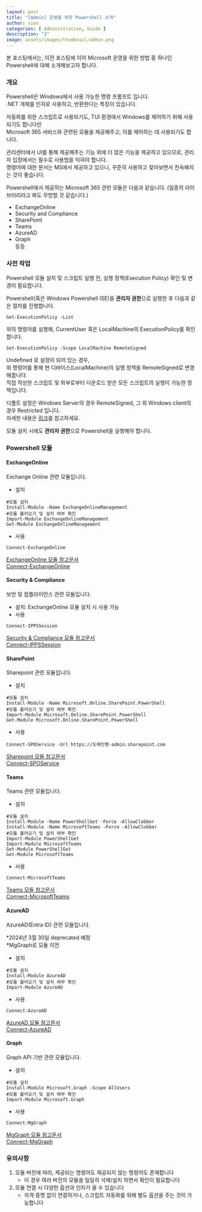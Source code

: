 ```yaml
---
layout: post
title: "[Admin] 운영을 위한 Powershell 소개"
author: sion
categories: [ Administration, Guide ]
description: "2"
image: assets/images/thumbnail/admin.png
---
```


본 포스팅에서는, 이전 포스팅에 이어 Microsoft 운영을 위한 방법 중 하나인 Powershell에 대해 소개해보고자 합니다.  


### 개요

Powershell은 Windows에서 사용 가능한 명령 프롬프트 입니다.  
.NET 개체를 인자로 사용하고, 반환한다는 특징이 있습니다.  

자동화를 위한 스크립트로 사용되기도, TUI 환경에서 Windows를 제어하기 위해 사용되기도 합니다만  
Microsoft 365 서비스와 관련된 모듈을 제공해주고, 이를 제어하는 데 사용되기도 합니다.  

관리센터에서 UI를 통해 제공해주는 기능 외에 더 많은 기능을 제공하고 있으므로, 관리자 입장에서는 필수로 사용법을 익혀야 합니다.  
명령어에 대한 문서는 MS에서 제공하고 있으니, 꾸준히 사용하고 찾아보면서 친숙해지는 것이 좋습니다.  

Powershell에서 제공하는 Microsoft 365 관련 모듈은 다음과 같습니다.
(일종의 라이브러리라고 봐도 무방할 것 같습니다.)  

- ExchangeOnline
- Security and Compliance
- SharePoint
- Teams
- AzureAD
- Graph  
등등


### 사전 작업

Powershell 모듈 설치 및 스크립트 실행 전, 실행 정책(Execution Policy) 확인 및 변경이 필요합니다.  

Powershell(혹은 Windows Powershell ISE)을 **관리자 권한**으로 실행한 후 다음과 같은 절차를 진행합니다.  

```
Get-ExecutionPolicy -List
```
위의 명령어를 실행해, CurrentUser 혹은 LocalMachine의 ExecutionPolicy를 확인합니다.  

```
Set-ExecutionPolicy -Scope LocalMachine RemoteSigned
```
Undefined 로 설정이 되어 있는 경우,  
위 명령어를 통해 현 디바이스(LocalMachine)의 실행 정책을 RemoteSigned로 변경해줍니다.  
직접 작성한 스크립트 및 외부로부터 다운로드 받은 모든 스크립트의 실행이 가능한 정책입니다.  

디폴트 설정은 Windows Server의 경우 RemoteSigned, 그 외 Windows client의 경우 Restricted 입니다.  
자세한 내용은 [링크][1]를 참고하세요.  

모듈 설치 시에도 **관리자 권한**으로 Powershell을 실행해야 합니다.


### Powershell 모듈

#### ExchangeOnline

Exchange Online 관련 모듈입니다.  

- 설치
```
#모듈 설치
Install-Module -Name ExchangeOnlineManagement
#모듈 불러오기 및 설치 여부 확인
Import-Module ExchangeOnlineManagement
Get-Module ExchangeOnlineManagement
```
- 사용
```
Connect-ExchangeOnline
```
[ExchangeOnline 모듈 참고문서][2]  
[Connect-ExchangeOnline][3]


#### Security & Compliance

보안 및 컴플라이언스 관련 모듈입니다.  

- 설치: ExchangeOnline 모듈 설치 시 사용 가능
- 사용
```
Connect-IPPSSession
```
[Security & Compliance 모듈 참고문서][4]  
[Connect-IPPSSession][5]  


#### SharePoint

Sharepoint 관련 모듈입니다.  

- 설치
```
#모듈 설치
Install-Module -Name Microsoft.Online.SharePoint.PowerShell
#모듈 불러오기 및 설치 여부 확인
Import-Module Microsoft.Online.SharePoint.PowerShell
Get-Module Microsoft.Online.SharePoint.PowerShell
```
- 사용
```
Connect-SPOService -Url https://도메인명-admin.sharepoint.com
```
[Sharepoint 모듈 참고문서][6]  
[Connect-SPOService][7]  


#### Teams

Teams 관련 모듈입니다.  

- 설치
```
#모듈 설치
Install-Module -Name PowerShellGet -Force -AllowClobber
Install-Module -Name MicrosoftTeams -Force -AllowClobber
#모듈 불러오기 및 설치 여부 확인
Import-Module PowerShellGet
Import-Module MicrosoftTeams
Get-Module PowerShellGet
Get-Module MicrosoftTeams
```
- 사용
```
Connect-MicrosoftTeams
```
[Teams 모듈 참고문서][8]  
[Connect-MicrosoftTeams][9]  


#### AzureAD

AzureAD(Entra ID) 관련 모듈입니다.  

*2024년 3월 30일 deprecated 예정  
*MgGraph로 모듈 이전  

- 설치
```
#모듈 설치
Install-Module AzureAD
#모듈 불러오기 및 설치 여부 확인
Import-Module AzureAD
```
- 사용
```
Connect-AzureAD
```
[AzureAD 모듈 참고문서][10]  
[Connect-AzureAD][11]  


#### Graph

Graph API 기반  관련 모듈입니다.  

- 설치
```
#모듈 설치
Install-Module Microsoft.Graph -Scope AllUsers
#모듈 불러오기 및 설치 여부 확인
Import-Module Microsoft.Graph
```
- 사용
```
Connect-MgGraph
```
[MgGraph 모듈 참고문서][12]  
[Connect-MgGraph][13]  


### 유의사항

1. 모듈 버전에 따라, 제공되는 명령어도 제공되지 않는 명령어도 존재합니다  
    - 이 경우 여러 버전의 모듈을 일일히 삭제/설치 하면서 확인이 필요합니다  
2. 모듈 연결 시 다양한 옵션과 인자가 올 수 있습니다  
    - 자격 증명 없이 연결하거나, 스크립트 자동화를 위해 별도 옵션을 주는 것이 가능합니다  


[1]: https://learn.microsoft.com/en-us/powershell/module/microsoft.powershell.core/about/about_execution_policies?view=powershell-7.4
[2]: https://learn.microsoft.com/ko-kr/powershell/exchange/exchange-online-powershell-v2?view=exchange-ps
[3]: https://learn.microsoft.com/en-us/powershell/module/exchange/connect-exchangeonline?view=exchange-ps
[4]: https://learn.microsoft.com/en-us/powershell/exchange/connect-to-scc-powershell?view=exchange-ps
[5]: https://learn.microsoft.com/en-us/powershell/module/exchange/connect-ippssession?view=exchange-ps
[6]: https://learn.microsoft.com/ko-kr/powershell/sharepoint/sharepoint-online/connect-sharepoint-online
[7]: https://learn.microsoft.com/ko-kr/powershell/module/sharepoint-online/connect-sposervice?view=sharepoint-ps
[8]: https://learn.microsoft.com/ko-kr/microsoftteams/teams-powershell-install
[9]: https://learn.microsoft.com/en-us/powershell/module/teams/connect-microsoftteams?view=teams-ps
[10]: https://learn.microsoft.com/en-us/powershell/azure/active-directory/install-adv2?view=azureadps-2.0
[11]: https://learn.microsoft.com/en-us/powershell/module/azuread/connect-azuread?view=azureadps-2.0
[12]: https://learn.microsoft.com/en-us/powershell/microsoftgraph/installation?view=graph-powershell-1.0
[13]: https://learn.microsoft.com/en-us/powershell/module/microsoft.graph.authentication/connect-mggraph?view=graph-powershell-1.0